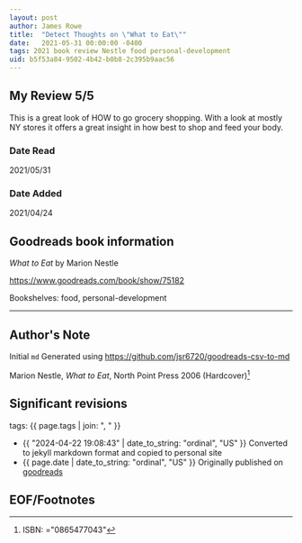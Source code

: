 ```yaml
---
layout: post
author: James Rowe
title:  "Detect Thoughts on \"What to Eat\""
date:   2021-05-31 00:00:00 -0400
tags: 2021 book review Nestle food personal-development
uid: b5f53a84-9502-4b42-b0b8-2c395b9aac56
---
```




## My Review 5/5

This is a great look of HOW to go grocery shopping. With a look at mostly NY stores it offers a great insight in how best to shop and feed your body.

### Date Read
2021/05/31

### Date Added
2021/04/24

## Goodreads book information

*What to Eat* by Marion Nestle

https://www.goodreads.com/book/show/75182

Bookshelves: food, personal-development

---

## Author's Note

Initial `md` Generated using https://github.com/jsr6720/goodreads-csv-to-md

Marion Nestle, *What to Eat*,  North Point Press 2006 (Hardcover)[^1]

## Significant revisions

tags: {{ page.tags | join: ", " }} <!-- todo move this somewhere -->

- {{ "2024-04-22 19:08:43" | date_to_string: "ordinal", "US" }} Converted to jekyll markdown format and copied to personal site
- {{ page.date | date_to_string: "ordinal", "US" }} Originally published on [goodreads](https://www.goodreads.com)

## EOF/Footnotes

[^1]: ISBN: ="0865477043"